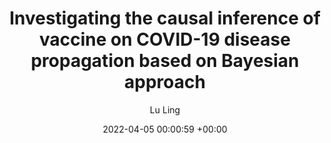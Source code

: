 ---
layout: post
title:  "Investigating the causal inference of vaccine on COVID-19 disease propagation based on Bayesian approach"
date:   2022-04-05 00:00:59 +00:00
image: images/causality.png
authors: Lu Ling, Satish Ukkusuri
categories: research
description:  Causality inference, Prediction and interpretation
author: "Lu Ling"
venue: Under review
paper: https://www.researchsquare.com/article/rs-1672326/latest.pdf
---